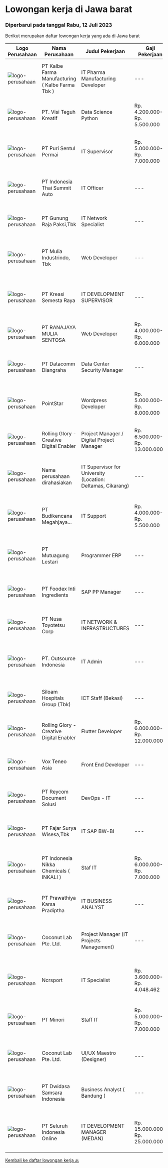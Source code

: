 
  # Lowongan kerja di Jawa barat

  ### Diperbarui pada tanggal Rabu, 12 Juli 2023

  Berikut merupakan daftar lowongan kerja yang ada di Jawa barat

  |Logo Perusahaan | Nama Perusahaan | Judul Pekerjaan | Gaji Pekerjaan | Lokasi | Deskripsi | Tanggal diunggah | Pranala |
  | -------------- | --------------- | --------------- | --------- | --------- | -------------- | ------- | ----------- |
  |![logo-perusahaan](https://image-service-cdn.seek.com.au/9edfa22a7fa47970236f78bd19aacfe8d0f21e37/ee4dce1061f3f616224767ad58cb2fc751b8d2dc)|PT Kalbe Farma Manufacturing ( Kalbe Farma Tbk )|IT Pharma Manufacturing Developer|---|Cikarang|Job Qualification: Candidate must possess at least Bachelor's Degree in Computer Science Engineering, Information Technology, Information System and...|Selasa, 11 Juli 2023|https://www.jobstreet.co.id/id/job/it-pharma-manufacturing-developer-4401161?token=0~869e8c5b-b9a4-43b1-96cf-c81dcb062389&sectionRank=1&jobId=jobstreet-id-job-4401161|
|![logo-perusahaan](https://image-service-cdn.seek.com.au/fbe64ebcc8d2f02dfb4be144b9554ffb22134efb/ee4dce1061f3f616224767ad58cb2fc751b8d2dc)|PT. Visi Teguh Kreatif|Data Science Python|Rp. 4.200.000-Rp. 5.500.000|Jawa Barat|Bachelor's degree or equivalent experience in quantative field (Computer Science, Informatics Engineering, etc.) Expert in programming language /...|Selasa, 11 Juli 2023|https://www.jobstreet.co.id/id/job/data-science-python-4401134?token=0~869e8c5b-b9a4-43b1-96cf-c81dcb062389&sectionRank=2&jobId=jobstreet-id-job-4401134|
|![logo-perusahaan](https://image-service-cdn.seek.com.au/197515bcd8fd1b8c3b82064a8c80efa50517782a/ee4dce1061f3f616224767ad58cb2fc751b8d2dc)|PT Puri Sentul Permai|IT Supervisor|Rp. 5.000.000-Rp. 7.000.000|Bogor|Tanggung Jawab Pekerjaan: Maintenance dan instalasi Software/hardware PC, Jaringan komputer access point, router, (WAN, LAN, VPN) Trouble shooting...|Selasa, 11 Juli 2023|https://www.jobstreet.co.id/id/job/it-supervisor-4400233?token=0~869e8c5b-b9a4-43b1-96cf-c81dcb062389&sectionRank=3&jobId=jobstreet-id-job-4400233|
|![logo-perusahaan](https://image-service-cdn.seek.com.au/e77f68a5aacccbd3ead494f125616ec39c28aa13/ee4dce1061f3f616224767ad58cb2fc751b8d2dc)|PT Indonesia Thai Summit Auto|IT Officer|---|Karawang|Job Description : Handle Infrastructure (Window Server, Zimbra and Microtic) Handle the request from user such as trouble shooting for hardware &amp;...|Selasa, 11 Juli 2023|https://www.jobstreet.co.id/id/job/it-officer-4400128?token=0~869e8c5b-b9a4-43b1-96cf-c81dcb062389&sectionRank=4&jobId=jobstreet-id-job-4400128|
|![logo-perusahaan](https://image-service-cdn.seek.com.au/6456a25d9e49dd8c564d10154132cd76b3e9c490/ee4dce1061f3f616224767ad58cb2fc751b8d2dc)|PT Gunung Raja Paksi,Tbk|IT Network Specialist|---|Cikarang|Responsibilities:1. Design and implement network architecture solutions that meet the organization's requirements.2. Develop and maintain network...|Selasa, 11 Juli 2023|https://www.jobstreet.co.id/id/job/it-network-specialist-4400174?token=0~869e8c5b-b9a4-43b1-96cf-c81dcb062389&sectionRank=5&jobId=jobstreet-id-job-4400174|
|![logo-perusahaan](https://image-service-cdn.seek.com.au/a64b3d5d41bac9269c6c7e5823fd0fa8e1b01b6a/ee4dce1061f3f616224767ad58cb2fc751b8d2dc)|PT Mulia Industrindo, Tbk|Web Developer|---|Cikarang|QUALIFICATIONS Minimal Bachelor degree from Information System or Information Technology with minimum GPA 3.00 (scale of 4) from a reputable...|Selasa, 11 Juli 2023|https://www.jobstreet.co.id/id/job/web-developer-4401292?token=0~869e8c5b-b9a4-43b1-96cf-c81dcb062389&sectionRank=6&jobId=jobstreet-id-job-4401292|
|![logo-perusahaan](https://image-service-cdn.seek.com.au/7440e95fe1a45f08d1f6f9290a7903d09771948c/ee4dce1061f3f616224767ad58cb2fc751b8d2dc)|PT Kreasi Semesta Raya|IT DEVELOPMENT SUPERVISOR|---|Jawa Barat|Kualifikasi : Pengalaman Asp.net C# (MVC, Core, &amp; Web Form) Pengalaman dengan API Pengalaman Database Sql Server, Mysql Pengalaman dengan Flutter...|Senin, 10 Juli 2023|https://www.jobstreet.co.id/id/job/it-development-supervisor-4398280?token=0~869e8c5b-b9a4-43b1-96cf-c81dcb062389&sectionRank=7&jobId=jobstreet-id-job-4398280|
|![logo-perusahaan](https://image-service-cdn.seek.com.au/7474e5388dc01faa059ad0beabd21d312b207e30/ee4dce1061f3f616224767ad58cb2fc751b8d2dc)|PT RANAJAYA MULIA SENTOSA|Web Developer|Rp. 4.000.000-Rp. 6.000.000|Depok|Web Developer (JOBCODE: RAMU002) Menguasai beberapa back-end programming language seperti PHP, Python, Ruby, Java, .NET, JavaScript, dll beserta...|Senin, 10 Juli 2023|https://www.jobstreet.co.id/id/job/web-developer-4397524?token=0~869e8c5b-b9a4-43b1-96cf-c81dcb062389&sectionRank=8&jobId=jobstreet-id-job-4397524|
|![logo-perusahaan](https://image-service-cdn.seek.com.au/2f053b2a8c10020c6a87af72c4c503f27f85a400/ee4dce1061f3f616224767ad58cb2fc751b8d2dc)|PT Datacomm Diangraha|Data Center Security Manager|---|Cikarang|Responsible for managing documents, procedures, work instructions, and Data Center physical security policy standards. Responsible for the...|Senin, 10 Juli 2023|https://www.jobstreet.co.id/id/job/data-center-security-manager-4399355?token=0~869e8c5b-b9a4-43b1-96cf-c81dcb062389&sectionRank=9&jobId=jobstreet-id-job-4399355|
|![logo-perusahaan](https://image-service-cdn.seek.com.au/0fa0f7582bab24f032ae32130b350884b2bd757b/ee4dce1061f3f616224767ad58cb2fc751b8d2dc)|PointStar|Wordpress Developer|Rp. 5.000.000-Rp. 8.000.000|Jawa Barat|We are seeking a WordPress Developer responsible for both back-end and front-end development, including creating WordPress themes and plugins. This...|Senin, 10 Juli 2023|https://www.jobstreet.co.id/id/job/wordpress-developer-4398629?token=0~869e8c5b-b9a4-43b1-96cf-c81dcb062389&sectionRank=10&jobId=jobstreet-id-job-4398629|
|![logo-perusahaan](https://image-service-cdn.seek.com.au/5959c6c0a975dd0c1093495df1aefba5c8f60f57/ee4dce1061f3f616224767ad58cb2fc751b8d2dc)|Rolling Glory - Creative Digital Enabler|Project Manager / Digital Project Manager|Rp. 6.500.000-Rp. 13.000.000|Jakarta Raya|Rolling Glory is looking for a Project Manager role, who:  has experience in managing digital project and team to make sure the result is delivered in...|Selasa, 11 Juli 2023|https://www.jobstreet.co.id/id/job/project-manager-digital-project-manager-4400058?token=0~869e8c5b-b9a4-43b1-96cf-c81dcb062389&sectionRank=11&jobId=jobstreet-id-job-4400058|
|![logo-perusahaan](https://i.ibb.co/sqvTCh9/112815900-stock-vector-no-image-available-icon-flat-vector.webp)|Nama perusahaan dirahasiakan|IT Supervisor for University (Location: Deltamas, Cikarang)|---|Cikarang|Requirements Usia tidak lebih dari 40 tahun Berdomisili di Bekasi dan sekitarnya (Tambun, Cikarang) Lulusan S1 Teknik Informatika dari Perguruan...|Jumat, 07 Juli 2023|https://www.jobstreet.co.id/id/job/it-supervisor-for-university-location%3A-deltamas-cikarang-4396384?token=0~869e8c5b-b9a4-43b1-96cf-c81dcb062389&sectionRank=12&jobId=jobstreet-id-job-4396384|
|![logo-perusahaan](https://image-service-cdn.seek.com.au/2a9152fd5a91616ef70d2d4bcb519fa34ceb1904/ee4dce1061f3f616224767ad58cb2fc751b8d2dc)|PT Budikencana Megahjaya...|IT Support|Rp. 4.000.000-Rp. 5.500.000|Bekasi|Deskripsi Pekerjaan Tanggung Jawab Pekerjaan: Memastikan semua komputer ataupun laptop dapat digunakan dan bisa terhubung pada jaringan (Wired LAN...|Kamis, 06 Juli 2023|https://www.jobstreet.co.id/id/job/it-support-4395048?token=0~869e8c5b-b9a4-43b1-96cf-c81dcb062389&sectionRank=13&jobId=jobstreet-id-job-4395048|
|![logo-perusahaan](https://image-service-cdn.seek.com.au/83b5bcf5f719a60753b5f2a11e98c730de3f0acf/ee4dce1061f3f616224767ad58cb2fc751b8d2dc)|PT Mutuagung Lestari|Programmer ERP|---|Depok|Deskripsi PekerjaanTanggung Jawab Pekerjaan: Mengerti tentang ERP Mendesain application table, laporan, dan modul baru Berpengalaman dalam membangun /...|Senin, 10 Juli 2023|https://www.jobstreet.co.id/id/job/programmer-erp-4398482?token=0~869e8c5b-b9a4-43b1-96cf-c81dcb062389&sectionRank=14&jobId=jobstreet-id-job-4398482|
|![logo-perusahaan](https://image-service-cdn.seek.com.au/9a6477fb91ef827eaafc3abb1be8aa59a6a1cf57/ee4dce1061f3f616224767ad58cb2fc751b8d2dc)|PT Foodex Inti Ingredients|SAP PP Manager|---|Cikarang|Requirements: Bachelor degree in Computer Science / Information System Advanced English level (FLUENT both oral and written). 5+ Years as a SAP PP 2+...|Selasa, 11 Juli 2023|https://www.jobstreet.co.id/id/job/sap-pp-manager-4400873?token=0~869e8c5b-b9a4-43b1-96cf-c81dcb062389&sectionRank=15&jobId=jobstreet-id-job-4400873|
|![logo-perusahaan](https://image-service-cdn.seek.com.au/0796d31c810fc6565b607ee0f5285abda294c3ac/ee4dce1061f3f616224767ad58cb2fc751b8d2dc)|PT Nusa Toyotetsu Corp|IT NETWORK & INFRASTRUCTURES|---|Bekasi|Job Description : Do the installation operation system Analysis and problem solver to Hardware, Software, Network Do the configuration, monitoring,...|Rabu, 05 Juli 2023|https://www.jobstreet.co.id/id/job/it-network-infrastructures-4393879?token=0~869e8c5b-b9a4-43b1-96cf-c81dcb062389&sectionRank=16&jobId=jobstreet-id-job-4393879|
|![logo-perusahaan](https://image-service-cdn.seek.com.au/1b00a5cd689b865d27dd4a841fbf107eee43e5f1/ee4dce1061f3f616224767ad58cb2fc751b8d2dc)|PT. Outsource Indonesia|IT Admin|---|Jakarta Raya|Deskripsi Pekerjaan : Menyiapkan komputer untuk pengguna baru dan memperbaiki komputer dan perangkat yang rusak dalam waktu singkat Memastikan semua...|Kamis, 06 Juli 2023|https://www.jobstreet.co.id/id/job/it-admin-4395702?token=0~869e8c5b-b9a4-43b1-96cf-c81dcb062389&sectionRank=17&jobId=jobstreet-id-job-4395702|
|![logo-perusahaan](https://image-service-cdn.seek.com.au/431745bcf5bb8f03b3acaed4042a9004c71690d6/ee4dce1061f3f616224767ad58cb2fc751b8d2dc)|Siloam Hospitals Group (Tbk)|ICT Staff (Bekasi)|---|Bekasi|Job Descriptions:Support IT Operations. Qualifications: Candidate must possess at least Bachelor's Degree in Engineering (Computer/Telecommunication),...|Kamis, 06 Juli 2023|https://www.jobstreet.co.id/id/job/ict-staff-bekasi-4396042?token=0~869e8c5b-b9a4-43b1-96cf-c81dcb062389&sectionRank=18&jobId=jobstreet-id-job-4396042|
|![logo-perusahaan](https://image-service-cdn.seek.com.au/102dca1c75fb558e6532d8df396235b956dd0e8e/ee4dce1061f3f616224767ad58cb2fc751b8d2dc)|Rolling Glory - Creative Digital Enabler|Flutter Developer|Rp. 6.000.000-Rp. 12.000.000|Bandung|We are looking for a skilled mobile developer with prior developing experience to create and maintain mobile applications for Andriod, iOS, and...|Selasa, 11 Juli 2023|https://www.jobstreet.co.id/id/job/flutter-developer-4400080?token=0~869e8c5b-b9a4-43b1-96cf-c81dcb062389&sectionRank=19&jobId=jobstreet-id-job-4400080|
|![logo-perusahaan](https://image-service-cdn.seek.com.au/e65998196837897d914a924c84c491bf1929b312/ee4dce1061f3f616224767ad58cb2fc751b8d2dc)|Vox Teneo Asia|Front End Developer|---|Bandung|Candidate must possess at least Bachelor's Degree in Computer Science/Information Technology or equivalent. Required language(s): Bahasa Indonesia,...|Senin, 10 Juli 2023|https://www.jobstreet.co.id/id/job/front-end-developer-4398441?token=0~869e8c5b-b9a4-43b1-96cf-c81dcb062389&sectionRank=20&jobId=jobstreet-id-job-4398441|
|![logo-perusahaan](https://image-service-cdn.seek.com.au/02dae94f6eb782fa938bf642ce7d40db12319b7c/ee4dce1061f3f616224767ad58cb2fc751b8d2dc)|PT Reycom Document Solusi|DevOps - IT|---|Bekasi|Kualifikasi : Usia Maksimal 30 tahun PendidikanTerakhir Min. S1 IT Menguasai Bahasa Inggris Bisa Bekerja dalam Tim Penempatan Tambun, Bekasi -...|Kamis, 06 Juli 2023|https://www.jobstreet.co.id/id/job/devops-it-4395281?token=0~869e8c5b-b9a4-43b1-96cf-c81dcb062389&sectionRank=21&jobId=jobstreet-id-job-4395281|
|![logo-perusahaan](https://image-service-cdn.seek.com.au/c6b04c883416062f367f9c49187755f94cae4ce3/ee4dce1061f3f616224767ad58cb2fc751b8d2dc)|PT Fajar Surya Wisesa,Tbk|IT SAP BW-BI|---|Bekasi|Responsible in collecting, storing and analyzing huge sets of data Perform BW system configuration. Partake in System Integration Test and User...|Kamis, 06 Juli 2023|https://www.jobstreet.co.id/id/job/it-sap-bw-bi-4395939?token=0~869e8c5b-b9a4-43b1-96cf-c81dcb062389&sectionRank=22&jobId=jobstreet-id-job-4395939|
|![logo-perusahaan](https://image-service-cdn.seek.com.au/5aacdbe8e736d318f566938acb0f9632dd69bbe1/ee4dce1061f3f616224767ad58cb2fc751b8d2dc)|PT Indonesia Nikka Chemicals ( INKALI )|Staf IT|Rp. 6.000.000-Rp. 7.000.000|Karawang|Pekerjaan: Mengecek kondisi hardware dan jaringan secara rutin. Melakukan troubleshooting dan memperbaiki kerusakan ringan pada hardware dan jaringan....|Senin, 03 Juli 2023|https://www.jobstreet.co.id/id/job/staf-it-4391140?token=0~869e8c5b-b9a4-43b1-96cf-c81dcb062389&sectionRank=23&jobId=jobstreet-id-job-4391140|
|![logo-perusahaan](https://image-service-cdn.seek.com.au/6c429ef17e064ec21f637a2a07c14b7b78a74501/ee4dce1061f3f616224767ad58cb2fc751b8d2dc)|PT Prawathiya Karsa Pradiptha|IT BUSINESS ANALYST|---|Jakarta Raya|Gathering requirement from user / client Create Mock Up Design (Ex. Using Ms Visio, et cetera) Create flowchart of system (Ex. Using Ms. Visio, et...|Kamis, 06 Juli 2023|https://www.jobstreet.co.id/id/job/it-business-analyst-4395285?token=0~869e8c5b-b9a4-43b1-96cf-c81dcb062389&sectionRank=24&jobId=jobstreet-id-job-4395285|
|![logo-perusahaan](https://i.ibb.co/sqvTCh9/112815900-stock-vector-no-image-available-icon-flat-vector.webp)|Coconut Lab Pte. Ltd.|Project Manager (IT Projects Management)|---|Bali|Calling all champions of innovation and masterful organizers! Are you ready to embark on an exhilarating journey with Coconut Lab's dynamic and...|Kamis, 06 Juli 2023|https://www.jobstreet.co.id/id/job/project-manager-it-projects-management-10922295/origin/sg?token=0~869e8c5b-b9a4-43b1-96cf-c81dcb062389&sectionRank=25&jobId=jobstreet-sg-job-10922295|
|![logo-perusahaan](https://image-service-cdn.seek.com.au/f9a751897cee959183040b424b6680f1d85482ec/ee4dce1061f3f616224767ad58cb2fc751b8d2dc)|Ncrsport|IT Specialist|Rp. 3.600.000-Rp. 4.048.462|Bandung|Requirement : Having good analytic, algorithm and knowledge PHP, Javascript Passionate in program development and coding Have done project using...|Rabu, 05 Juli 2023|https://www.jobstreet.co.id/id/job/it-specialist-4393856?token=0~869e8c5b-b9a4-43b1-96cf-c81dcb062389&sectionRank=26&jobId=jobstreet-id-job-4393856|
|![logo-perusahaan](https://image-service-cdn.seek.com.au/c48442d01ca78152f156c3d10c356100f17ad624/ee4dce1061f3f616224767ad58cb2fc751b8d2dc)|PT Minori|Staff IT|Rp. 5.000.000-Rp. 7.000.000|Bekasi|STAFF IT (APPS DEVELOPER)Kualifikasi: Usia maks 27 tahun Min D3/S1 Sistem Informasi/ Teknologi Informasi/ Teknologi Informatika Pengalaman min 3 tahun...|Selasa, 04 Juli 2023|https://www.jobstreet.co.id/id/job/staff-it-4393323?token=0~869e8c5b-b9a4-43b1-96cf-c81dcb062389&sectionRank=27&jobId=jobstreet-id-job-4393323|
|![logo-perusahaan](https://i.ibb.co/sqvTCh9/112815900-stock-vector-no-image-available-icon-flat-vector.webp)|Coconut Lab Pte. Ltd.|UI/UX Maestro (Designer)|---|Bali|Are you a seasoned design maestro with a passion for leading and inspiring creative teams? Look no further! Coconut Lab, a dynamic and innovative...|Kamis, 06 Juli 2023|https://www.jobstreet.co.id/id/job/ui-ux-maestro-designer-10923068/origin/sg?token=0~869e8c5b-b9a4-43b1-96cf-c81dcb062389&sectionRank=28&jobId=jobstreet-sg-job-10923068|
|![logo-perusahaan](https://image-service-cdn.seek.com.au/2e0b071a1e982b42f15f297eea603a06acc951f4/ee4dce1061f3f616224767ad58cb2fc751b8d2dc)|PT Dwidasa Samsara Indonesia|Business Analyst ( Bandung )|---|Bandung|Responsibilities Analyze customer business processes, write specifications, and propose solutions. Analyze the requirement modules and Implement the...|Jumat, 07 Juli 2023|https://www.jobstreet.co.id/id/job/business-analyst-bandung-4397081?token=0~869e8c5b-b9a4-43b1-96cf-c81dcb062389&sectionRank=29&jobId=jobstreet-id-job-4397081|
|![logo-perusahaan](https://image-service-cdn.seek.com.au/c768f0670f8f8212da7de609b6af9d0b2e5134cc/ee4dce1061f3f616224767ad58cb2fc751b8d2dc)|PT Seluruh Indonesia Online|IT DEVELOPMENT MANAGER (MEDAN)|Rp. 15.000.000-Rp. 25.000.000|Aceh|Memiliki pengalaman leadership sebagai Manager sebelumnya.Back End Engineer1. Memiliki pengalaman dalam membangun RESTful APIs2. Menguasai bahasa...|Selasa, 04 Juli 2023|https://www.jobstreet.co.id/id/job/it-development-manager-medan-4392340?token=0~869e8c5b-b9a4-43b1-96cf-c81dcb062389&sectionRank=30&jobId=jobstreet-id-job-4392340|


  [Kembali ke daftar lowongan kerja 🔙](../README.md#daftar-lowongan-kerja)
  